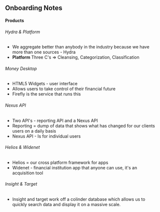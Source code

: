 ## Onboarding Notes

#### Products

###### Hydra & Platform
* We aggregate better than anybody in the industry because we have more than one sources - Hydra
* __Platform__ Three C's => Cleansing, Categorization, Classification

###### Money Desktop
* HTML5 Widgets - user interface
* Allows users to take control of their financial future
* Firefly is the service that runs this

###### Nexus API
* Two API's - reporting API and a Nexus API
* Reporting = dump of data that shows what has changed for our clients users on a daily basis
* Nexus API - Is for individual users

###### Helios & Widenet
* Helios = our cross platform framework for apps
* Widenet - financial institution app that anyone can use, it's an acquisition tool

###### Insight & Target
* Insight and target work off a colinder database which allows us to quickly search data and display it on a massive scale. 
